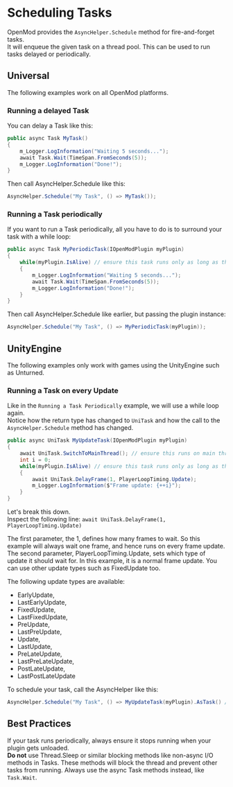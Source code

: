 # Scheduling Tasks
OpenMod provides the `AsyncHelper.Schedule` method for fire-and-forget tasks.  
It will enqueue the given task on a thread pool. This can be used to run tasks delayed or periodically.  

## Universal
The following examples work on all OpenMod platforms.

### Running a delayed Task
You can delay a Task like this:

```c#
public async Task MyTask()
{
    m_Logger.LogInformation("Waiting 5 seconds...");
    await Task.Wait(TimeSpan.FromSeconds(5));
    m_Logger.LogInformation("Done!");
}
```
Then call AsyncHelper.Schedule like this:
```c#
AsyncHelper.Schedule("My Task", () => MyTask());
```

### Running a Task periodically
If you want to run a Task periodically, all you have to do is to surround your task with a while loop:

```c#
public async Task MyPeriodicTask(IOpenModPlugin myPlugin)
{
    while(myPlugin.IsAlive) // ensure this task runs only as long as the plugin is loaded 
    {
        m_Logger.LogInformation("Waiting 5 seconds...");
        await Task.Wait(TimeSpan.FromSeconds(5));
        m_Logger.LogInformation("Done!");
    }
}
```
Then call AsyncHelper.Schedule like earlier, but passing the plugin instance:
```c#
AsyncHelper.Schedule("My Task", () => MyPeriodicTask(myPlugin));
```

## UnityEngine
The following examples only work with games using the UnityEngine such as Unturned.

### Running a Task on every Update
Like in the `Running a Task Periodically` example, we will use a while loop again.  
Notice how the return type has changed to `UniTask` and how the call to the `AsyncHelper.Schedule` method has changed.

```c#
public async UniTask MyUpdateTask(IOpenModPlugin myPlugin)
{
    await UniTask.SwitchToMainThread(); // ensure this runs on main thread first.
    int i = 0;
    while(myPlugin.IsAlive) // ensure this task runs only as long as the plugin is loaded 
    {
        await UniTask.DelayFrame(1, PlayerLoopTiming.Update);
        m_Logger.LogInformation($"Frame update: {++i}");
    }
}
```

Let's break this down.  
Inspect the following line:
`await UniTask.DelayFrame(1, PlayerLoopTiming.Update)`  

The first parameter, the 1, defines how many frames to wait. So this example will always wait one frame, and hence runs on every frame update.  
The second parameter, PlayerLoopTiming.Update, sets which type of update it should wait for. In this example, it is a normal frame update. You can use other update types such as FixedUpdate too.

The following update types are available:

* EarlyUpdate,
* LastEarlyUpdate,
* FixedUpdate,
* LastFixedUpdate,
* PreUpdate,
* LastPreUpdate,
* Update,
* LastUpdate,
* PreLateUpdate,
* LastPreLateUpdate,
* PostLateUpdate,
* LastPostLateUpdate

To schedule your task, call the AsyncHelper like this: 
```c#
AsyncHelper.Schedule("My Task", () => MyUpdateTask(myPlugin).AsTask() /* for UniTask, you will have to use .AsTask() */);
```

## Best Practices
If your task runs periodically, always ensure it stops running when your plugin gets unloaded.   
**Do not** use Thread.Sleep or similar blocking methods like non-async I/O methods in Tasks. These methods will block the thread and prevent other tasks from running. Always use the async Task methods instead, like `Task.Wait`.
